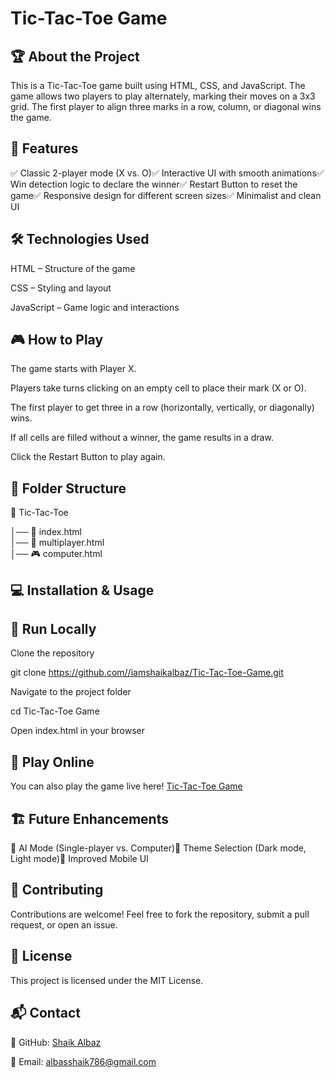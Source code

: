 # Tic-Tac-Toe Game



## 🏆 About the Project

This is a Tic-Tac-Toe game built using HTML, CSS, and JavaScript. The game allows two players to play alternately, marking their moves on a 3x3 grid. The first player to align three marks in a row, column, or diagonal wins the game.

## 🚀 Features

✅ Classic 2-player mode (X vs. O)✅ Interactive UI with smooth animations✅ Win detection logic to declare the winner✅ Restart Button to reset the game✅ Responsive design for different screen sizes✅ Minimalist and clean UI

## 🛠️ Technologies Used

HTML – Structure of the game

CSS – Styling and layout

JavaScript – Game logic and interactions

## 🎮 How to Play

The game starts with Player X.

Players take turns clicking on an empty cell to place their mark (X or O).

The first player to get three in a row (horizontally, vertically, or diagonally) wins.

If all cells are filled without a winner, the game results in a draw.

Click the Restart Button to play again.


## 📂 Folder Structure

📁 Tic-Tac-Toe

│── 📄 index.html      
│── 🎨 multiplayer.html       
│── 🎮 computer.html      

## 💻 Installation & Usage

## 🔹 Run Locally

Clone the repository

git clone https://github.com//iamshaikalbaz/Tic-Tac-Toe-Game.git

Navigate to the project folder

cd Tic-Tac-Toe Game

Open index.html in your browser

## 🔹 Play Online

You can also play the game live here! [Tic-Tac-Toe Game](https://iamshaikalbaz.github.io/Tic-Tac-Toe-Game/)

## 🏗️ Future Enhancements

🚀 AI Mode (Single-player vs. Computer)🎨 Theme Selection (Dark mode, Light mode)📱 Improved Mobile UI

## 🤝 Contributing

Contributions are welcome! Feel free to fork the repository, submit a pull request, or open an issue.

## 📝 License

This project is licensed under the MIT License.

## 📬 Contact

🔗 GitHub: [Shaik Albaz](https://github.com/iamshaikalbaz)

📧 Email: albasshaik786@gmail.com

